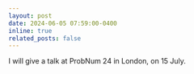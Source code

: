```yaml
---
layout: post
date: 2024-06-05 07:59:00-0400
inline: true
related_posts: false
---
```


I will give a talk at ProbNum 24 in London, on 15 July. 